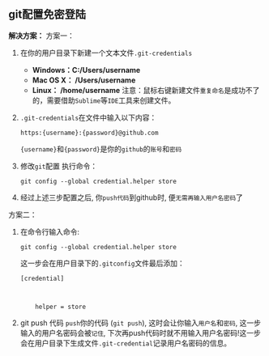 

## git配置免密登陆

**解决方案：**
方案一：

1. 在你的用户目录下新建一个文本文件`.git-credentials`

   - **Windows：C:/Users/username**
   - **Mac OS X： /Users/username**
   - **Linux： /home/username**
     注意：鼠标右键新建文件`重复命名`是成功不了的，需要借助`Sublime`等`IDE`工具来创建文件。

2. `.git-credentials`在文件中输入以下内容：

   ```shell
   https:{username}:{password}@github.com
   ```

   `{username}`和`{password}`是你的`github`的`账号`和`密码`

3. 修改`git`配置
   执行命令：

   ```shell
   git config --global credential.helper store
   ```

   

4. 经过上述三步配置之后, 你`push代码`到github时, 便`无需再输入用户名密码`了

方案二：

1. 在命令行输入命令:

   ```shell
   git config --global credential.helper store
   ```

   这一步会在用户目录下的`.gitconfig`文件最后添加：

   ```shell
   [credential]
   
   
   
       helper = store
   ```

2. git push 代码
   `push`你的代码 (`git push`), 这时会让你输入`用户名`和`密码`, 这一步输入的用户名密码会被`记住`, 下次再push代码时就不用输入用户名密码!这一步会在用户目录下生成文件`.git-credential`记录用户名密码的信息。